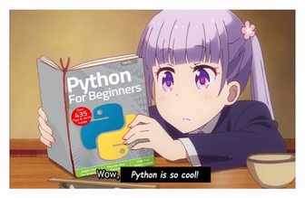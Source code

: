 ### <img src="https://raw.githubusercontent.com/Kliiyu/Kliiyu/main/python.png" height="317" valign="text-bottom">
